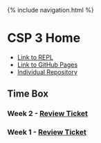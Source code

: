 {% include navigation.html %}

# CSP 3 Home

- [Link to REPL](https://replit.com/@somaditya1/csp_3)
- [Link to GitHub Pages](https://somaditya1.github.io/csp_3/)
- [Individual Repository](https://github.com/somaditya1/csp_3)


## Time Box

### Week 2 - [Review Ticket](https://github.com/JasonO12/jasonott-csp3/issues/2)

### Week 1 - [Review Ticket](https://github.com/JasonO12/jasonott-csp3/issues/1)
